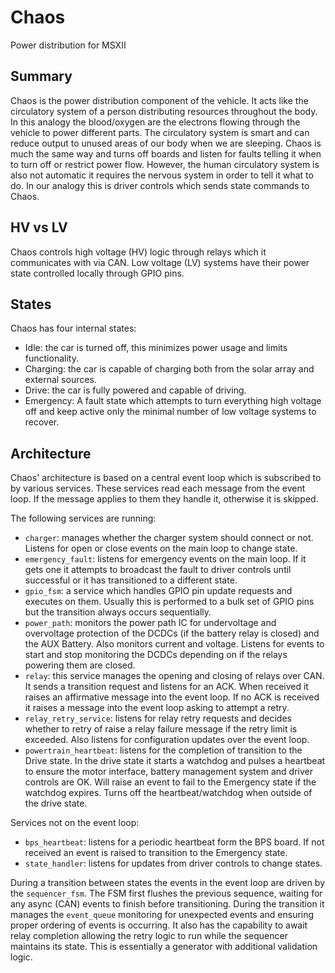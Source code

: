# Chaos

Power distribution for MSXII

## Summary

Chaos is the power distribution component of the vehicle. It acts like the
circulatory system of a person distributing resources throughout the body. In
this analogy the blood/oxygen are the electrons flowing through the vehicle to
power different parts. The circulatory system is smart and can reduce output to
unused areas of our body when we are sleeping. Chaos is much the same way and
turns off boards and listen for faults telling it when to turn off or restrict
power flow. However, the human circulatory system is also not automatic it
requires the nervous system in order to tell it what to do. In our analogy this
is driver controls which sends state commands to Chaos.

## HV vs LV

Chaos controls high voltage (HV) logic through relays which it communicates with
via CAN. Low voltage (LV) systems have their power state controlled locally
through GPIO pins.

## States

Chaos has four internal states:

- Idle: the car is turned off, this minimizes power usage and limits
  functionality.
- Charging: the car is capable of charging both from the solar array and
  external sources.
- Drive: the car is fully powered and capable of driving.
- Emergency: A fault state which attempts to turn everything high voltage off
  and keep active only the minimal number of low voltage systems to recover.

## Architecture

Chaos' architecture is based on a central event loop which is subscribed to by
various services. These services read each message from the event loop. If the
message applies to them they handle it, otherwise it is skipped.

The following services are running:

- `charger`: manages whether the charger system should connect or not. Listens
  for open or close events on the main loop to change state.
- `emergency_fault`: listens for emergency events on the main loop. If it gets
  one it attempts to broadcast the fault to driver controls until successful or
  it has transitioned to a different state.
- `gpio_fsm`: a service which handles GPIO pin update requests and executes on
  them. Usually this is performed to a bulk set of GPIO pins but the transition
  always occurs sequentially.
- `power_path`: monitors the power path IC for undervoltage and overvoltage
  protection of the DCDCs (if the battery relay is closed) and the AUX Battery.
  Also monitors current and voltage. Listens for events to start and stop
  monitoring the DCDCs depending on if the relays powering them are closed.
- `relay`: this service manages the opening and closing of relays over CAN. It
  sends a transition request and listens for an ACK. When received it raises an
  affirmative message into the event loop. If no ACK is received it raises a
  message into the event loop asking to attempt a retry. 
- `relay_retry_service`: listens for relay retry requests and decides whether to
  retry of raise a relay failure message if the retry limit is exceeded. Also
  listens for configuration updates over the event loop.
- `powertrain_heartbeat`: listens for the completion of transition to the Drive
  state. In the drive state it starts a watchdog and pulses a heartbeat to
  ensure the motor interface, battery management system and driver controls are
  OK. Will raise an event to fail to the Emergency state if the watchdog
  expires. Turns off the heartbeat/watchdog when outside of the drive state.

Services not on the event loop:

- `bps_heartbeat`: listens for a periodic heartbeat form the BPS board. If not
  received an event is raised to transition to the Emergency state.
- `state_handler`: listens for updates from driver controls to change states.

During a transition between states the events in the event loop are driven by
the `sequencer_fsm`. The FSM first flushes the previous sequence, waiting for
any async (CAN) events to finish before transitioning. During the transition it
manages the `event_queue` monitoring for unexpected events and ensuring proper
ordering of events is occurring. It also has the capability to await relay 
completion allowing the retry logic to run while the sequencer maintains its
state. This is essentially a generator with additional validation logic.

